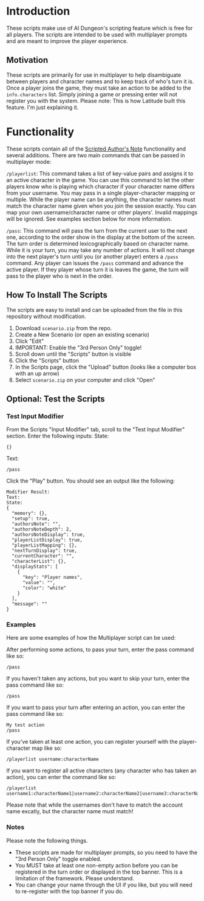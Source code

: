 # Introduction
These scripts make use of AI Dungeon's scripting feature which is free for all players. The scripts are intended to be used with multiplayer prompts and are meant to improve the player experience.

## Motivation
These scripts are primarily for use in multiplayer to help disambiguate between players and character names and to keep track of who's turn it is. Once a player joins the game, they must take an action to be added to the `info.characters` list. Simply joining a game or pressing enter will not register you with the system. Please note: This is how Latitude built this feature. I'm just explaining it.

# Functionality
These scripts contain all of the [Scripted Author's Note](https://github.com/CoomersGuide/CoomersGuide.github.io/tree/main/Resources-And-Guides/Scripts/AuthorsNote) functionality and several additions. There are two main commands that can be passed in multiplayer mode:

`/playerlist`: This command takes a list of key-value pairs and assigns it to an active character in the game. You can use this command to let the other players know who is playing which character if your character name differs from your username. You may pass in a single player-character mapping or multiple. While the player name can be anything, the character names must match the character name given when you join the session exactly. You can map your own username/character name or other players'. Invalid mappings will be ignored. See examples section below for more information.

`/pass`: This command will pass the turn from the current user to the next one, according to the order show in the display at the bottom of the screen. The turn order is determined lexicographically based on character name. While it is your turn, you may take any number of actions. It will not change into the next player's turn until you (or another player) enters a `/pass` command. Any player can issues the `/pass` command and advance the active player. If they player whose turn it is leaves the game, the turn will pass to the player who is next in the order.

## How To Install The Scripts
The scripts are easy to install and can be uploaded from the file in this repository without modification.
1. Download `scenario.zip` from the repo.
2. Create a New Scenario (or open an existing scenario)
3. Click "Edit"
4. IMPORTANT: Enable the "3rd Person Only" toggle!
5. Scroll down until the "Scripts" button is visible
6. Click the "Scripts" button
7. In the Scripts page, click the "Upload" button (looks like a computer box with an up arrow)
8. Select `scenario.zip` on your computer and click "Open"

## Optional: Test the Scripts
### Test Input Modifier
From the Scripts "Input Modifier" tab, scroll to the "Test Input Modifier" section. Enter the following inputs:
State:
```
{}
```
Text:
```
/pass
```
Click the "Play" button. You should see an output like the following:
```
Modifier Result:
Text: 
State:
{
  "memory": {},
  "setup": true,
  "authorsNote": "",
  "authorsNoteDepth": 2,
  "authorsNoteDisplay": true,
  "playerListDisplay": true,
  "playerListMapping": {},
  "nextTurnDisplay": true,
  "currentCharacter": "",
  "characterList": {},
  "displayStats": [
    {
      "key": "Player names",
      "value": "",
      "color": "white"
    }
  ],
  "message": ""
}
```

### Examples
Here are some examples of how the Multiplayer script can be used:

After performing some actions, to pass your turn, enter the pass command like so:
```
/pass
```
If you haven't taken any actions, but you want to skip your turn, enter the pass command like so:
```
/pass
```
If you want to pass your turn after entering an action, you can enter the pass command like so:
```
My test action
/pass
```

If you've taken at least one action, you can register yourself with the player-character map like so:
```
/playerlist username:characterName
```
If you want to register all active characters (any character who has taken an action), you can enter the command like so:
```
/playerlist username1:characterName1|username2:characterName2|username3:characterName3
```
Please note that while the usernames don't have to match the account name excatly, but the character name must match!

### Notes
Please note the following things.
* These scripts are made for multiplayer prompts, so you need to have the "3rd Person Only" toggle enabled.
* You MUST take at least one non-empty action before you can be registered in the turn order or displayed in the top banner. This is a limitation of the framework. Please understand.
* You can change your name through the UI if you like, but you will need to re-register with the top banner if you do.
